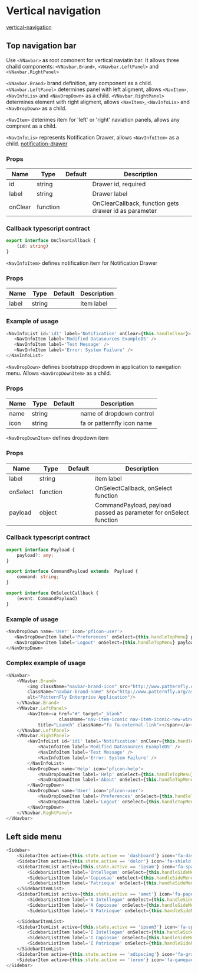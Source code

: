 # Vertical navigation
[vertical-navigation](http://www.patternfly.org/pattern-library/navigation/vertical-navigation)

## Top navigation bar
Use `<VNavbar>` as root comonent for vertical naviatin bar. It allows three chaild components: `<VNavbar.Brand>`, `<VNavbar.LeftPanel>` and `<VNavbar.RightPanel>`

`<VNavbar.Brand>` brand definition, any component as a child.
`<VNavbar.LeftPanel>` determines panel with left aligment, allows `<NavItem>`, `<NavInfoLis>` and `<NavDropDown>` as a child.
`<VNavbar.RightPanel>` determines element with right aligment, allows `<NavItem>`, `<NavInfoLis>` and `<NavDropDown>` as a child.

`<NavItem>` deterimes item for 'left' or 'right' naviation panels, allows any compnent as a child.

`<NavInfoLis>` represents Notification Drawer, allows `<NavInfoItem>` as a child.
[notification-drawer](http://www.patternfly.org/pattern-library/communication/notification-drawer/#/api)

### Props

Name|Type|Default|Description
---|---|---|---
id|string||Drawer id, required|
label|string||Drawer label|
onClear|function||OnClearCallback, function gets drawer id as parameter|

### Callback typescript contract

```typescript
export interface OnClearCallback {
    (id: string)
}
```

`<NavInfoItem>` defines notification item for Notification Drawer
### Props

Name|Type|Default|Description
---|---|---|---
label|string||Item label|

### Example of usage

```javascript
<NavInfoList id='id1' label='Notification' onClear={this.handleClear}>
   <NavInfoItem label='Modified Datasources ExampleDS' />
   <NavInfoItem label='Test Message' />
   <NavInfoItem label='Error: System Failure' />
</NavInfoList>
```

`<NavDropDown>` defines bootstrapp dropdown in application to navigation menu. Allows `<NavDropDownItem>` as a child.

### Props

Name|Type|Default|Description
---|---|---|---
name|string||name of dropdown control|
icon|string||fa or patternfly icon name|

`<NavDropDownItem>` defines dropdown item

### Props

Name|Type|Default|Description
---|---|---|---
label|string||item label|
onSelect|function||OnSelectCallback, onSelect function|
payload|object||CommandPayload, payload passed as parameter for onSelect function|

### Callback typescript contract

```typescript
export interface Payload {
    payload?: any;
}

export interface CommandPayload extends  Payload {
    command: string;
}

export interface OnSelectCallback {
    (event: CommandPayload)
}
```

### Example of usage

```javascript
<NavDropDown name='User' icon='pficon-user'>
   <NavDropDownItem label='Preferences' onSelect={this.handleTopMenu} payload={ {command: 'preferences'} }/>
   <NavDropDownItem label='Logout' onSelect={this.handleTopMenu} payload={ {command: 'logout'} }/>
</NavDropDown>
```

### Complex example of usage
```javascript
<VNavbar>
    <VNavbar.Brand>
        <img className="navbar-brand-icon" src="http://www.patternfly.org/assets/img/logo-alt.svg" alt=""/><img
        className="navbar-brand-name" src="http://www.patternfly.org/assets/img/brand-alt.svg"
        alt="PatternFly Enterprise Application"/>
    </VNavbar.Brand>
    <VNavbar.LeftPanel>
        <NavItem><a href="#" target="_blank"
                    className="nav-item-iconic nav-item-iconic-new-window"><span
            title="Launch" className="fa fa-external-link"></span></a></NavItem>
    </VNavbar.LeftPanel>
    <VNavbar.RightPanel>
        <NavInfoList id='id1' label='Notification' onClear={this.handleClear}>
            <NavInfoItem label='Modified Datasources ExampleDS' />
            <NavInfoItem label='Test Message' />
            <NavInfoItem label='Error: System Failure' />
        </NavInfoList>
        <NavDropDown name='Help' icon='pficon-help'>
            <NavDropDownItem label='Help' onSelect={this.handleTopMenu} payload={{command: 'help'}}/>
            <NavDropDownItem label='About' onSelect={this.handleTopMenu} payload={{command: 'about'}}/>
        </NavDropDown>
        <NavDropDown name='User' icon='pficon-user'>
            <NavDropDownItem label='Preferences' onSelect={this.handleTopMenu} payload={{command: 'preferences'}}/>
            <NavDropDownItem label='Logout' onSelect={this.handleTopMenu} payload={{command: 'logout'}}/>
        </NavDropDown>
    </VNavbar.RightPanel>
</VNavbar>
```

## Left side menu

```javascript
<Sidebar>
    <SidebarItem active={this.state.active == 'dashboard'} icon='fa-dashboard' label='Dashboard' onSelect={this.handleSideMenu} payload={{command: 'dashboard'}}/>
    <SidebarItem active={this.state.active == 'dolor'} icon='fa-shield' label='Dolor' onSelect={this.handleSideMenu} payload={{command: 'dolor'}}/>
    <SidebarItemList active={this.state.active == 'ipsum'} icon='fa-space-shuttle' label='Ipsum'>
        <SidebarListItem label='Intellegam' onSelect={this.handleSideMenu} payload={{command: 'ipsum', payload: 'Intellegam'}}/>
        <SidebarListItem label='Copiosae' onSelect={this.handleSideMenu} payload={{command: 'ipsum', payload: 'Copiosae'}}/>
        <SidebarListItem label='Patrioque' onSelect={this.handleSideMenu} payload={{command: 'ipsum', payload: 'Patrioque'}}/>
    </SidebarItemList>
    <SidebarItemList active={this.state.active == 'amet'} icon='fa-paper-plane' label='Amet'>
        <SidebarListItem label='A Intellegam' onSelect={this.handleSideMenu} payload={{command: 'amet', payload: 'A ahelp'}}/>
        <SidebarListItem label='A Copiosae' onSelect={this.handleSideMenu} payload={{command: 'amet', payload: 'A help'}}/>
        <SidebarListItem label='A Patrioque' onSelect={this.handleSideMenu} payload={{command: 'amet', payload: 'A help'}}/>

    </SidebarItemList>
    <SidebarItemList active={this.state.active == 'ipsum3'} icon='fa-space-shuttle' label='Ipsum3'>
        <SidebarListItem label='I Intellegam' onSelect={this.handleSideMenu} payload={{command: 'ipsum3', payload: 'I help'}}/>
        <SidebarListItem label='I Copiosae' onSelect={this.handleSideMenu} payload={{command: 'ipsum3', payload: 'I help'}}/>
        <SidebarListItem label='I Patrioque' onSelect={this.handleSideMenu} payload={{command: 'ipsum3', payload: 'I help'}}/>
    </SidebarItemList>
    <SidebarItem active={this.state.active == 'adipscing'} icon='fa-graduation-cap' label='Adipscing' onSelect={this.handleSideMenu} payload={{command: 'adipscing'}}/>
    <SidebarItem active={this.state.active == 'lorem'} icon='fa-gamepad' label='Lorem' onSelect={this.handleSideMenu} payload={{command: 'lorem'}}/>
</Sidebar>
```
